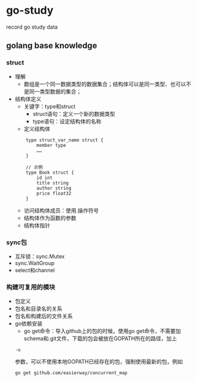 # go-study
record go study data

## golang base knowledge
### struct
- 理解
    - 数组是一个同一数据类型的数据集合；结构体可以是同一类型、也可以不是同一类型数据的集合；
- 结构体定义
    - 关键字：type和struct
        - struct语句：定义一个新的数据类型
        - type语句：设定结构体的名称
    - 定义结构体
    ~~~
        type struct_var_name struct {
            member type
            ……
        }

        // 示例
        type Book struct {
            id int
            title string
            author string
            price float32
        }
    ~~~
    - 访问结构体成员：使用.操作符号
    - 结构体作为函数的参数
    - 结构体指针

### sync包
- 互斥锁：sync.Mutex
- sync.WaitGroup
- select和channel

### 构建可复用的模块
- 包定义
- 包名和目录名的关系
- 包名和构建后的文件关系
- go依赖安装
    - go get命令：导入github上的包的时候，使用go get命令，不需要加schema和.git文件，下载的包会被放在GOPATH所在的路径，加上
    ~~~ 
    -u 
    ~~~
    参数，可以不使用本地GOPATH已经存在的包，强制使用最新的包，例如
    ~~~
    go get github.com/easierway/concurrent_map
    ~~~
